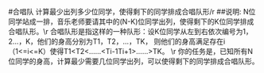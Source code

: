#合唱队
计算最少出列多少位同学，使得剩下的同学排成合唱队形/r
##说明:
N位同学站成一排，音乐老师要请其中的(N-K)位同学出列，使得剩下的K位同学排成合唱队形。\r
合唱队形是指这样的一种队形：设K位同学从左到右依次编号为1，2…，K，他们的身高分别为T1，T2，…，TK，   则他们的身高满足存在i（1<=i<=K）使得T1<T2<......<Ti-1<Ti>Ti+1>......>TK。 \r
你的任务是，已知所有N位同学的身高，计算最少需要几位同学出列，可以使得剩下的同学排成合唱队形。

